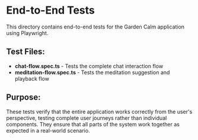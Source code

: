 # End-to-End Tests

This directory contains end-to-end tests for the Garden Calm application using Playwright.

## Test Files:

- **chat-flow.spec.ts** - Tests the complete chat interaction flow
- **meditation-flow.spec.ts** - Tests the meditation suggestion and playback flow

## Purpose:

These tests verify that the entire application works correctly from the user's perspective, testing complete user journeys rather than individual components. They ensure that all parts of the system work together as expected in a real-world scenario.

